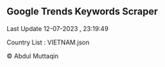 

## Google Trends Keywords Scraper 
 
Last Update 12-07-2023 , 23:19:49

Country List :
VIETNAM.json



© Abdul Muttaqin 
